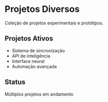 # Projetos Diversos

Coleção de projetos experimentais e protótipos.

## Projetos Ativos
- Sistema de sincronização
- API de inteligência
- Interface neural
- Automação avançada

## Status
Múltiplos projetos em andamento
